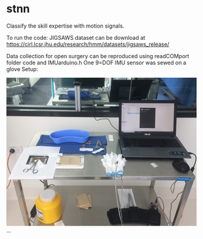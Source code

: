 # stnn

Classify the skill expertise with motion signals.

To run the code:
JIGSAWS dataset can be download at https://cirl.lcsr.jhu.edu/research/hmm/datasets/jigsaws_release/

Data collection for open surgery can be reproduced using readCOMport folder code and IMUarduino.h
One 9=DOF IMU sensor was sewed on a glove 
Setup:

<img src="./Picture1.jpg">
...
